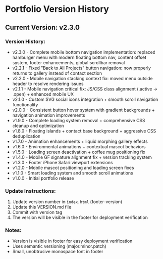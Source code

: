 # Portfolio Version History

## Current Version: v2.3.0

### Version History:
- v2.3.0 - Complete mobile bottom navigation implementation: replaced hamburger menu with modern floating bottom nav, content offset system, footer enhancements, global scrollbar removal
- v2.2.1 - Fixed "Back to All Projects" button navigation: now properly returns to gallery instead of contact section
- v2.2.0 - Mobile navigation stacking context fix: moved menu outside header to resolve rendering issues
- v2.1.1 - Mobile navigation critical fix: JS/CSS class alignment (.active → .open) + enhanced mobile UX
- v2.1.0 - Custom SVG social icons integration + smooth scroll navigation functionality
- v2.0.0 - Consistent button hover system with gradient backgrounds + navigation animation improvements
- v1.9.0 - Complete loading system removal + comprehensive CSS cleanup and optimization
- v1.8.0 - Floating islands + contact base background + aggressive CSS deduplication  
- v1.7.0 - Animation enhancements + liquid morphing gallery effects
- v1.6.0 - Environmental animations + contextual mascot behaviors
- v1.5.0 - Loading screen deactivation + coffee mug positioning fix
- v1.4.0 - Mobile GF signature alignment fix + version tracking system
- v1.3.0 - Footer iPhone Safari viewport extensions
- v1.2.0 - Mobile mascot positioning and loading screen fixes
- v1.1.0 - Smart loading system and smooth scroll animations
- v1.0.0 - Initial portfolio release

### Update Instructions:
1. Update version number in `index.html` (footer-version)
2. Update this VERSION.md file
3. Commit with version tag
4. The version will be visible in the footer for deployment verification

### Notes:
- Version is visible in footer for easy deployment verification
- Uses semantic versioning (major.minor.patch)
- Small, unobtrusive monospace font in footer
